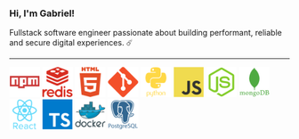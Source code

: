 ### Hi, I'm Gabriel! 
Fullstack software engineer passionate about building performant, reliable and secure digital experiences. ☄️

---


<a href="https://www.npmjs.com/" target="_blank"><img src="https://raw.githubusercontent.com/devicons/devicon/master/icons/npm/npm-original-wordmark.svg" alt="NPM" width="55" height="55"/></a>
<a href="https://redis.io/" target="_blank"><img src="https://raw.githubusercontent.com/devicons/devicon/master/icons/redis/redis-plain-wordmark.svg" alt="Redis" width="55" height="55"/></a>
<a href="https://html.spec.whatwg.org/" target="_blank"><img src="https://raw.githubusercontent.com/devicons/devicon/master/icons/html5/html5-plain-wordmark.svg" alt="HTML5" width="55" height="55"/></a>
<a href="https://git-scm.com/" target="_blank"><img src="https://raw.githubusercontent.com/devicons/devicon/master/icons/git/git-original.svg" alt="Git" width="55" height="55"/></a>
<a href="https://python.org/" target="_blank"><img src="https://raw.githubusercontent.com/devicons/devicon/master/icons/python/python-plain-wordmark.svg" alt="Python" width="55" height="55"/></a>
<a href="https://ecmascript.org/" target="_blank"><img src="https://raw.githubusercontent.com/devicons/devicon/master/icons/javascript/javascript-original.svg" alt="Javascript" width="55" height="55"/></a>
<a href="https://nodejs.org/" target="_blank"><img src="https://raw.githubusercontent.com/devicons/devicon/master/icons/nodejs/nodejs-original.svg" alt="NodeJS" width="55" height="55"/></a>
<a href="https://mongodb.com/" target="_blank"><img src="https://raw.githubusercontent.com/devicons/devicon/master/icons/mongodb/mongodb-plain-wordmark.svg" alt="MongoDB" width="55" height="55"/></a>
<a href="https://reactjs.org/" target="_blank"><img src="https://raw.githubusercontent.com/devicons/devicon/master/icons/react/react-original-wordmark.svg" alt="React" width="55" height="55"/></a>
<a href="https://typescriptlang.org/" target="_blank"><img src="https://raw.githubusercontent.com/devicons/devicon/master/icons/typescript/typescript-original.svg" alt="TypeScript" width="55" height="55"/></a>
<a href="https://docker.com/" target="_blank"><img src="https://raw.githubusercontent.com/devicons/devicon/master/icons/docker/docker-original-wordmark.svg" alt="Docker" width="55" height="55"/></a>
<a href="https://postgresql.org/" target="_blank"><img src="https://raw.githubusercontent.com/devicons/devicon/master/icons/postgresql/postgresql-plain-wordmark.svg" alt="Postgres" width="55" height="55"/></a>

